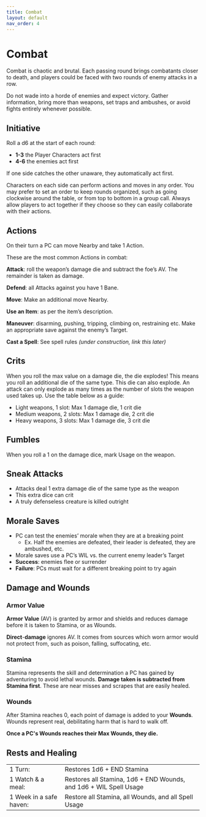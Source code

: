 ```yaml
---
title: Combat
layout: default
nav_order: 4
---
```


# Combat

Combat is chaotic and brutal. Each passing round brings combatants closer to death, and players could be faced with two rounds of enemy attacks in a row. 

Do not wade into a horde of enemies and expect victory. Gather information, bring more than weapons, set traps and ambushes, or avoid fights entirely whenever possible.

## Initiative

Roll a d6 at the start of each round:

* **1-3** the Player Characters act first
* **4-6** the enemies act first

If one side catches the other unaware, they automatically act first.

Characters on each side can perform actions and moves in any order. You may prefer to set an order to keep rounds organized, such as going clockwise around the table, or from top to bottom in a group call. Always allow players to act together if they choose so they can easily collaborate with their actions. 

## Actions

On their turn a PC can move Nearby and take 1 Action.

These are the most common Actions in combat:

**Attack**: roll the weapon’s damage die and subtract the foe’s AV. The remainder is taken as damage.

**Defend**: all Attacks against you have 1 Bane.

**Move**: Make an additional move Nearby.

**Use an Item**: as per the item’s description.

**Maneuver**:  disarming, pushing, tripping, climbing on, restraining etc. Make an appropriate save against the enemy’s Target.

**Cast a Spell**:  See spell rules *(under construction, link this later)*

## Crits

When you roll the max value on a damage die, the die explodes! This means you roll an additional die of the same type. This die can also explode. An attack can only explode as many times as the number of slots the weapon used takes up. Use the table below as a guide:
- Light weapons, 1 slot: Max 1 damage die, 1 crit die
- Medium weapons, 2 slots: Max 1 damage die, 2 crit die
- Heavy weapons, 3 slots: Max 1 damage die, 3 crit die

## Fumbles

When you roll a 1 on the damage dice, mark Usage on the weapon.

## Sneak Attacks

* Attacks deal 1 extra damage die of the same type as the weapon
* This extra dice can crit
* A truly defenseless creature is killed outright

## Morale Saves

* PC can test the enemies’ morale when they are at a breaking point
    * Ex. Half the enemies are defeated, their leader is defeated, they are ambushed, etc.
* Morale saves use a PC’s WIL vs. the current enemy leader’s Target
* **Success**: enemies flee or surrender
* **Failure**: PCs must wait for a different breaking point to try again

## Damage and Wounds

### Armor Value

**Armor Value** (AV) is granted by armor and shields and reduces damage before it is taken to Stamina, or as Wounds.

**Direct**-**damage** ignores AV. It comes from sources which worn armor would not protect from, such as poison, falling, suffocating, etc.

### Stamina

Stamina represents the skill and determination a PC has gained by adventuring to avoid lethal wounds. **Damage taken is subtracted from Stamina first**. These are near misses and scrapes that are easily healed.

### Wounds

After Stamina reaches 0, each point of damage is added to your **Wounds**. Wounds represent real, debilitating harm that is hard to walk off.

**Once a PC's Wounds reaches their Max Wounds, they die.**

## Rests and Healing

|||
|-----------------------------------|-----------------------------------------------------------------------------------------|
|1 Turn:|Restores 1d6 + END Stamina|
|1 Watch & a meal:|Restores all Stamina, 1d6 + END Wounds, and 1d6 + WIL Spell Usage|
|1 Week in a safe haven:|Restore all Stamina, all Wounds, and all Spell Usage|

